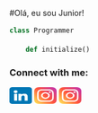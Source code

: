 #Olá, eu sou Junior!

``` python
class Programmer

	def initialize() 
```

<p align="left">
    <h3 align="left">Connect with me:</h3>
    <a href="https://www.linkedin.com/in/jo%C3%A3o-batista-junior-381b911ab/" target="_blank"><img align="center" src="https://github.com/Juninhodm/Juninhodm/blob/main/linkedin.png?raw=true" alt="Junior" height="30" width="40" /></a>
    <a href="https://www.instagram.com/_jrdm10/" target="_blank"><img align="center" src="https://github.com/Juninhodm/Juninhodm/blob/main/instagram.png?raw=true" alt="Junior" height="30" width="40"/></a>
    <a href="https://www.facebook.com/juninhor1/" target="_blank"><img align="center" src="https://github.com/Juninhodm/Juninhodm/blob/main/instagram.png?raw=true" alt="Junior" height="30" width="40"/></a>
    </p>



<!--
**Juninhodm/Juninhodm** is a ✨ _special_ ✨ repository because its `README.md` (this file) appears on your GitHub profile.

Here are some ideas to get you started:

- 🔭 I’m currently working on ...
- 🌱 I’m currently learning ...
- 👯 I’m looking to collaborate on ...
- 🤔 I’m looking for help with ...
- 💬 Ask me about ...
- 📫 How to reach me: ...
- 😄 Pronouns: ...
- ⚡ Fun fact: ...
-->
